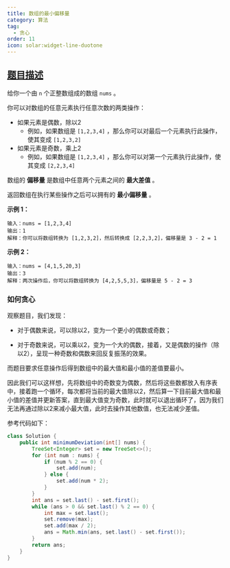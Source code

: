 ```yaml
---
title: 数组的最小偏移量
category: 算法
tag:
  - 贪心
order: 11
icon: solar:widget-line-duotone
---
```


## [题目描述](https://leetcode.cn/problems/minimize-deviation-in-array/)

给你一个由 `n` 个正整数组成的数组 `nums` 。

你可以对数组的任意元素执行任意次数的两类操作：

- 如果元素是偶数，除以2
  - 例如，如果数组是 `[1,2,3,4]` ，那么你可以对最后一个元素执行此操作，使其变成 `[1,2,3,2]`
- 如果元素是奇数，乘上2
  - 例如，如果数组是 `[1,2,3,4]` ，那么你可以对第一个元素执行此操作，使其变成 `[2,2,3,4]`

数组的 **偏移量** 是数组中任意两个元素之间的 **最大差值** 。

返回数组在执行某些操作之后可以拥有的 **最小偏移量** 。

**示例 1：**

```
输入：nums = [1,2,3,4]
输出：1
解释：你可以将数组转换为 [1,2,3,2]，然后转换成 [2,2,3,2]，偏移量是 3 - 2 = 1
```

**示例 2：**

```
输入：nums = [4,1,5,20,3]
输出：3
解释：两次操作后，你可以将数组转换为 [4,2,5,5,3]，偏移量是 5 - 2 = 3
```

### 如何贪心

观察题目，我们发现：

- 对于偶数来说，可以除以2，变为一个更小的偶数或奇数；

- 对于奇数来说，可以乘以2，变为一个大的偶数，接着，又是偶数的操作（除以2），呈现一种奇数和偶数来回反复振荡的效果。

而题目要求任意操作后得到数组中的最大值和最小值的差值要最小。

因此我们可以这样想，先将数组中的奇数变为偶数，然后将这些数都放入有序表中，接着跑一个循环，每次都将当前的最大值除以2，然后算一下目前最大值和最小值的差值并更新答案，直到最大值变为奇数，此时就可以退出循环了，因为我们无法再通过除以2来减小最大值，此时去操作其他数值，也无法减少差值。

参考代码如下：

```java
class Solution {
    public int minimumDeviation(int[] nums) {
        TreeSet<Integer> set = new TreeSet<>();
        for (int num : nums) {
            if (num % 2 == 0) {
                set.add(num);
            } else {
                set.add(num * 2); 
            }
        }
        int ans = set.last() - set.first();
        while (ans > 0 && set.last() % 2 == 0) {
            int max = set.last();
            set.remove(max);
            set.add(max / 2);
            ans = Math.min(ans, set.last() - set.first());
        }
        return ans;
    }
}
```

